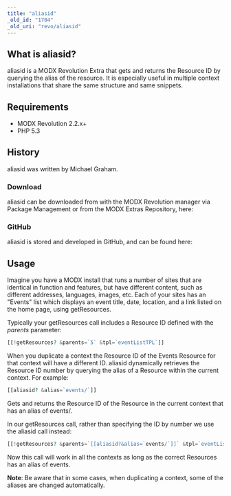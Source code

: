 ```yaml
---
title: "aliasid"
_old_id: "1704"
_old_uri: "revo/aliasid"
---
```


## What is aliasid?

aliasid is a MODX Revolution Extra that gets and returns the Resource ID by querying the alias of the resource. It is especially useful in multiple context installations that share the same structure and same snippets.

## Requirements

- MODX Revolution 2.2.x+
- PHP 5.3

## History

aliasid was written by Michael Graham.

### Download

aliasid can be downloaded from with the MODX Revolution manager via Package Management or from the MODX Extras Repository, here:

### GitHub

aliasid is stored and developed in GitHub, and can be found here:

## Usage

Imagine you have a MODX install that runs a number of sites that are identical in function and features, but have different content, such as different addresses, languages, images, etc. Each of your sites has an "Events" list which displays an event title, date, location, and a link listed on the home page, using getResources.

Typically your getResources call includes a Resource ID defined with the _parents_ parameter:

``` php
[[!getResources? &parents=`5` &tpl=`eventListTPL`]]
```

When you duplicate a context the Resource ID of the Events Resource for that context will have a different ID. aliasid dynamically retrieves the Resource ID number by querying the alias of a Resource within the current context. For example:

```php
[[aliasid? &alias=`events/`]]
```

Gets and returns the Resource ID of the Resource in the current context that has an alias of events/.

In our getResources call, rather than specifying the ID by number we use the aliasid call instead:

``` php
[[!getResources? &parents=`[[aliasid?&alias=`events/`]]` &tpl=`eventListTPL`]]
```

Now this call will work in all the contexts as long as the correct Resources has an alias of events.

**Note**: Be aware that in some cases, when duplicating a context, some of the aliases are changed automatically.
